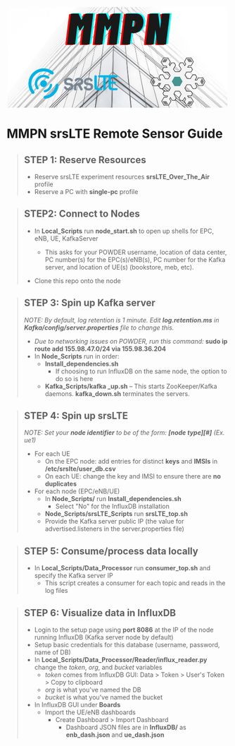 <p align="center">
  <img src="logo.png">
</p>

# MMPN srsLTE Remote Sensor Guide
> ## STEP 1: Reserve Resources
>
> * Reserve srsLTE experiment resources  **srsLTE_Over_The_Air** profile
> * Reserve a PC with **single-pc** profile
>

> ## STEP2: Connect to Nodes
>
> * In **Local_Scripts** run **node_start.sh** to open up shells for EPC, eNB, UE, KafkaServer
>    * This asks for your POWDER username, location of data center, PC number(s) for the EPC(s)/eNB(s), PC number for the Kafka server, and location of UE(s) (bookstore, meb, etc).
>
>
> * Clone this repo onto the node

> ## STEP 3: Spin up Kafka server
> _NOTE: By default, log retention is 1 minute. Edit **log.retention.ms** in **Kafka/config/server.properties** file to change this._
> * _Due to networking issues on POWDER, run this command:_ **sudo ip route add 155.98.47.0/24 via 155.98.36.204**
> * In **Node_Scripts** run in order:
>     * **Install_dependencies.sh**
>       * If choosing to run InfluxDB on the same node, the option to do so is here
>     * **Kafka_Scripts/kafka _up.sh** – This starts ZooKeeper/Kafka daemons. **kafka_down.sh** terminates the servers.

> ## STEP 4: Spin up srsLTE
> _NOTE: Set your **node identifier** to be of the form: **[node type][#]** (Ex. ue1)_
> * For each UE
>    * On the EPC node: add entries for distinct **keys** and **IMSIs** in **/etc/srslte/user_db.csv**
>    * On each UE: change the key and IMSI to ensure there are **no duplicates**
> * For each node (EPC/eNB/UE)
>    * In **Node_Scripts/** run **Install_dependencies.sh**
>       * Select "No" for the InfluxDB installation
>    * **Node_Scripts/srsLTE_Scripts** run **srsLTE_top.sh**
>    * Provide the Kafka server public IP (the value for advertised.listeners in the server.properties file)

> ## STEP 5: Consume/process data locally
> * In **Local_Scripts/Data_Processor** run **consumer_top.sh** and specify the Kafka server IP
>    * This script creates a consumer for each topic and reads in the log files

> ## STEP 6: Visualize data in InfluxDB
> * Login to the setup page using **port 8086** at the IP of the node running InfluxDB (Kafka server node by default)
> * Setup basic credentials for this database (username, password, name of DB)
> * In **Local_Scripts/Data_Processor/Reader/influx_reader.py** change the _token_, _org_, and _bucket_ variables
>   * _token_ comes from InfluxDB GUI: Data > Token > User's Token > Copy to clipboard
>   * _org_ is what you've named the DB
>   * _bucket_ is what you've named the bucket
> * In InfluxDB GUI under **Boards**
>   * Import the UE/eNB dashboards
>     * Create Dashboard > Import Dashboard
>       * Dashboard JSON files are in **InfluxDB/** as **enb_dash.json** and **ue_dash.json**
